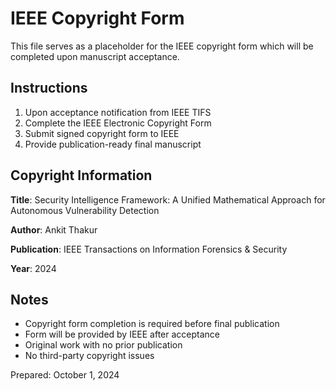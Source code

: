 # IEEE Copyright Form

This file serves as a placeholder for the IEEE copyright form which will be
completed upon manuscript acceptance.

## Instructions

1. Upon acceptance notification from IEEE TIFS
2. Complete the IEEE Electronic Copyright Form
3. Submit signed copyright form to IEEE
4. Provide publication-ready final manuscript

## Copyright Information

**Title**: Security Intelligence Framework: A Unified Mathematical Approach for Autonomous Vulnerability Detection

**Author**: Ankit Thakur

**Publication**: IEEE Transactions on Information Forensics & Security

**Year**: 2024

## Notes

- Copyright form completion is required before final publication
- Form will be provided by IEEE after acceptance
- Original work with no prior publication
- No third-party copyright issues

Prepared: October 1, 2024
